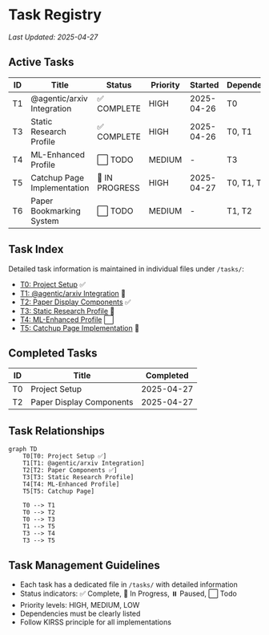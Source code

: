 # Task Registry
*Last Updated: 2025-04-27*

## Active Tasks
| ID | Title | Status | Priority | Started | Dependencies |
|----|-------|--------|----------|---------|--------------|
| T1 | @agentic/arxiv Integration | ✅ COMPLETE | HIGH | 2025-04-26 | T0 |
| T3 | Static Research Profile | ✅ COMPLETE | HIGH | 2025-04-26 | T0, T1 |
| T4 | ML-Enhanced Profile | ⬜ TODO | MEDIUM | - | T3 |
| T5 | Catchup Page Implementation | 🔄 IN PROGRESS | HIGH | 2025-04-27 | T0, T1, T3 |
| T6 | Paper Bookmarking System | ⬜ TODO | MEDIUM | - | T1, T2 |

## Task Index
Detailed task information is maintained in individual files under `/tasks/`:
- [T0: Project Setup](/tasks/T0_project_setup.md) ✅
- [T1: @agentic/arxiv Integration](/tasks/T1_arxiv_integration.md) 🔄
- [T2: Paper Display Components](/tasks/T2_paper_components.md) ✅
- [T3: Static Research Profile](/tasks/T3_static_research_profile.md) 🔄
- [T4: ML-Enhanced Profile](/tasks/T4_ml_enhanced_profile.md) ⬜
- [T5: Catchup Page Implementation](/tasks/T5_catchup_page.md) 🔄

## Completed Tasks
| ID | Title | Completed |
|----|-------|-----------|
| T0 | Project Setup | 2025-04-27 |
| T2 | Paper Display Components | 2025-04-27 |

## Task Relationships
```mermaid
graph TD
    T0[T0: Project Setup ✅]
    T1[T1: @agentic/arxiv Integration]
    T2[T2: Paper Components ✅]
    T3[T3: Static Research Profile]
    T4[T4: ML-Enhanced Profile]
    T5[T5: Catchup Page]
    
    T0 --> T1
    T0 --> T2
    T0 --> T3
    T1 --> T5
    T3 --> T4
    T3 --> T5
```

## Task Management Guidelines
- Each task has a dedicated file in `/tasks/` with detailed information
- Status indicators: ✅ Complete, 🔄 In Progress, ⏸️ Paused, ⬜ Todo
- Priority levels: HIGH, MEDIUM, LOW
- Dependencies must be clearly listed
- Follow KIRSS principle for all implementations